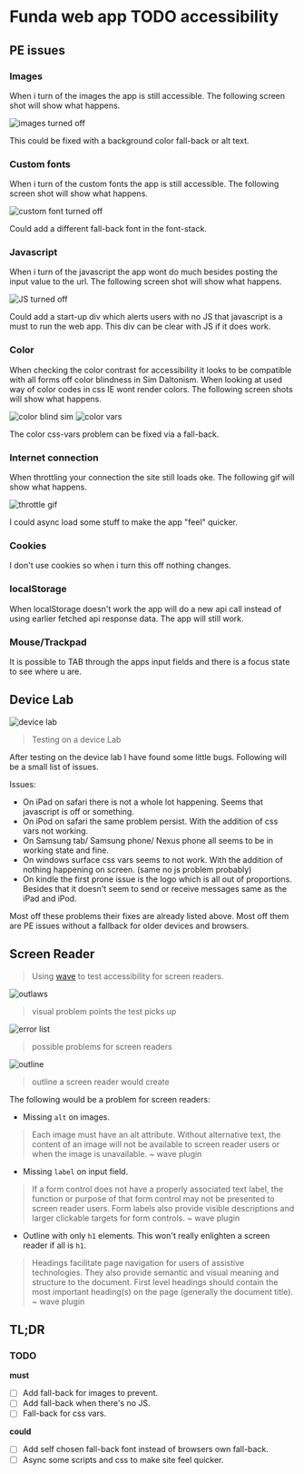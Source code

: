 # Funda web app TODO accessibility

## PE issues

### Images
When i turn of the images the app is still accessible. The following screen shot will show what happens.

![images turned off](./images/pe-1.png)

This could be fixed with a background color fall-back or alt text.

### Custom fonts
When i turn of the custom fonts the app is still accessible. The following screen shot will show what happens.

![custom font turned off](./images/pe-2.png)

Could add a different fall-back font in the font-stack.

### Javascript
When i turn of the javascript the app wont do much besides posting the input value to the url. The following screen shot will show what happens.

![JS turned off](./images/pe-3.png)

Could add a start-up div which alerts users with no JS that javascript is a must to run the web app. This div can be clear with JS if it does work.

### Color
When checking the color contrast for accessibility it looks to be compatible with all forms off color blindness in Sim Daltonism. When looking at used way of color codes in css IE wont render colors. The following screen shots will show what happens.

![color blind sim](./images/pe-4.1.png)
![color vars](./images/pe-4.2.png)

The color css-vars problem can be fixed via a fall-back.

### Internet connection
When throttling your connection the site still loads oke. The following gif will show what happens.

![throttle gif](./images/pe-5.gif)

I could async load some stuff to make the app "feel" quicker.

### Cookies
I don't use cookies so when i turn this off nothing changes.

### localStorage
When localStorage doesn't work the app will do a new api call instead of using earlier fetched api response data. The app will still work.

### Mouse/Trackpad
It is possible to TAB through the apps input fields and there is a focus state to see where u are.

## Device Lab
![device lab](./images/device-lab.jpg)
> Testing on a device Lab

After testing on the device lab I have found some little bugs. Following will be a small list of issues.

Issues:
- On iPad on safari there is not a whole lot happening. Seems that javascript is off or something.
- On iPod on safari the same problem persist. With the addition of css vars not working.
- On Samsung tab/ Samsung phone/ Nexus phone all seems to be in working state and fine.
- On windows surface css vars seems to not work. With the addition of nothing happening on screen. (same no js problem probably)
- On kindle the first prone issue is the logo which is all out of proportions. Besides that it doesn't seem to send or receive messages same as the iPad and iPod.

Most off these problems their fixes are already listed above. Most off them are PE issues without a fallback for older devices and browsers.

## Screen Reader
> Using [wave](http://wave.webaim.org/) to test accessibility for screen readers.

![outlaws](./images/screen-reader-outlaws.png)
> visual problem points the test picks up

![error list](./images/screen-reader-errors.png)
> possible problems for screen readers

![outline](./images/screen-reader-outlines.png)
> outline a screen reader would create

The following would be a problem for screen readers:
- Missing `alt` on images.
> Each image must have an alt attribute. Without alternative text, the content of an image will not be available to screen reader users or when the image is unavailable. ~ wave plugin

- Missing `label` on input field.
> If a form control does not have a properly associated text label, the function or purpose of that form control may not be presented to screen reader users. Form labels also provide visible descriptions and larger clickable targets for form controls. ~ wave plugin

- Outline with only `h1` elements. This won't really enlighten a screen reader if all is `h1`.
> Headings facilitate page navigation for users of assistive technologies. They also provide semantic and visual meaning and structure to the document. First level headings should contain the most important heading(s) on the page (generally the document title). ~ wave plugin

## TL;DR
### TODO
**must**
- [ ] Add fall-back for images to prevent.
- [ ] Add fall-back when there's no JS.
- [ ] Fall-back for css vars.

**could**
- [ ] Add self chosen fall-back font instead of browsers own fall-back.
- [ ] Async some scripts and css to make site feel quicker.
